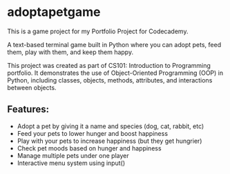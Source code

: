 # adoptapetgame
This is a game project for my Portfolio Project for Codecademy. 

A text-based terminal game built in Python where you can adopt pets, feed them, play with them, and keep them happy.

This project was created as part of CS101: Introduction to Programming portfolio. It demonstrates the use of Object-Oriented Programming (OOP) in Python, including classes, objects, methods, attributes, and interactions between objects.

## Features:
- Adopt a pet by giving it a name and species (dog, cat, rabbit, etc)
- Feed your pets to lower hunger and boost happiness
- Play with your pets to increase happiness (but they get hungrier)
- Check pet moods based on hunger and happiness
- Manage multiple pets under one player
- Interactive menu system using input()

